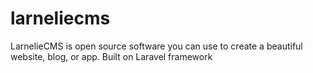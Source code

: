 # larneliecms
LarnelieCMS is open source software you can use to create a beautiful website, blog, or app. Built on Laravel framework
